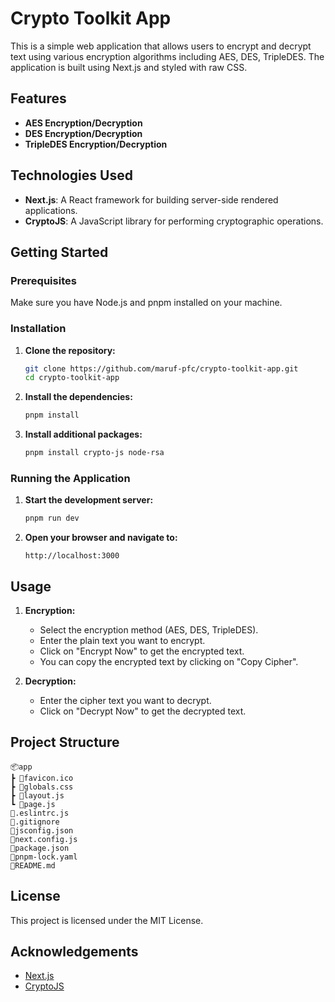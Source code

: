# Crypto Toolkit App

This is a simple web application that allows users to encrypt and decrypt text using various encryption algorithms including AES, DES, TripleDES. The application is built using Next.js and styled with raw CSS.

## Features

- **AES Encryption/Decryption**
- **DES Encryption/Decryption**
- **TripleDES Encryption/Decryption**

## Technologies Used

- **Next.js**: A React framework for building server-side rendered applications.
- **CryptoJS**: A JavaScript library for performing cryptographic operations.

## Getting Started

### Prerequisites

Make sure you have Node.js and pnpm installed on your machine.

### Installation

1. **Clone the repository:**

   ```bash
   git clone https://github.com/maruf-pfc/crypto-toolkit-app.git
   cd crypto-toolkit-app
   ```

2. **Install the dependencies:**

   ```bash
   pnpm install
   ```

3. **Install additional packages:**

   ```bash
   pnpm install crypto-js node-rsa
   ```

### Running the Application

1. **Start the development server:**

   ```bash
   pnpm run dev
   ```

2. **Open your browser and navigate to:**

   ```
   http://localhost:3000
   ```

## Usage

1. **Encryption:**

   - Select the encryption method (AES, DES, TripleDES).
   - Enter the plain text you want to encrypt.
   - Click on "Encrypt Now" to get the encrypted text.
   - You can copy the encrypted text by clicking on "Copy Cipher".

2. **Decryption:**
   - Enter the cipher text you want to decrypt.
   - Click on "Decrypt Now" to get the decrypted text.

## Project Structure

```
📦app
┣ 📜favicon.ico
┣ 📜globals.css
┣ 📜layout.js
┗ 📜page.js
📜.eslintrc.js
📜.gitignore
📜jsconfig.json
📜next.config.js
📜package.json
📜pnpm-lock.yaml
📜README.md
```

## License

This project is licensed under the MIT License.

## Acknowledgements

- [Next.js](https://nextjs.org/)
- [CryptoJS](https://cryptojs.gitbook.io/docs/)
